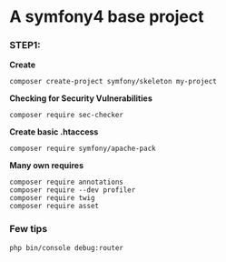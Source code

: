 # A symfony4 base project

### STEP1:

**Create**
~~~
composer create-project symfony/skeleton my-project
~~~
**Checking for Security Vulnerabilities**
~~~
composer require sec-checker
~~~
**Create basic .htaccess**
~~~
composer require symfony/apache-pack
~~~
**Many own requires**
~~~
composer require annotations
composer require --dev profiler
composer require twig
composer require asset
~~~

### Few tips
~~~
php bin/console debug:router
~~~


